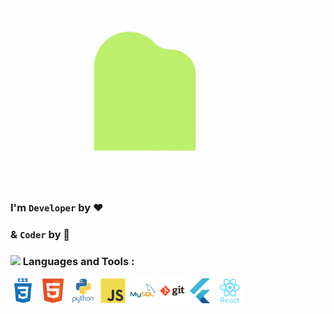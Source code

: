 <!--This code is developed by smalakar-->
<div>
    <a href="https://github.com/smalakargh"><img src="https://raw.githubusercontent.com/smalakargh/development/refs/heads/main/ReadmeGitDynamic.gif"></a>
<!--This code is developed by smalakar-->
</div>

### I'm `Developer` by ♥️
### & `Coder` by 🧠
<!--This code is developed by smalakar-->

### <img src="https://media.giphy.com/media/QssGEmpkyEOhBCb7e1/giphy.gif?cid=790b7611a4xte3i8it78su2d0oveutnupuqibk4gvp20bt2g&ep=v1_stickers_search&rid=giphy.gif&ct=s" width="14"/> Languages and Tools :
<div>
<!--This code is developed by smalakar-->
  <img src="https://github.com/devicons/devicon/blob/master/icons/css3/css3-plain-wordmark.svg"  title="CSS3" alt="CSS" width="40" height="40"/>&nbsp;
  <img src="https://github.com/devicons/devicon/blob/master/icons/html5/html5-original.svg" title="HTML5" alt="HTML" width="40" height="40"/>&nbsp;
  <img src="https://raw.githubusercontent.com/devicons/devicon/ca28c779441053191ff11710fe24a9e6c23690d6/icons/python/python-original-wordmark.svg" title="Python" alt="Python" width="40" height="40"/>&nbsp;
  <img src="https://github.com/devicons/devicon/blob/master/icons/javascript/javascript-original.svg" title="JavaScript" alt="JavaScript" width="40" height="40"/>&nbsp;
  <img src="https://github.com/devicons/devicon/blob/master/icons/mysql/mysql-original-wordmark.svg" title="MySQL"  alt="MySQL" width="40" height="40"/>&nbsp;
  <img src="https://github.com/devicons/devicon/blob/master/icons/git/git-original-wordmark.svg" title="Git" **alt="Git" width="40" height="40"/>
  <img src="https://github.com/devicons/devicon/blob/master/icons/flutter/flutter-original.svg" title="Flutter" alt="Flutter" width="40" height="40"/>&nbsp;
  <img src="https://github.com/devicons/devicon/blob/master/icons/react/react-original-wordmark.svg" title="React" alt="React" width="40" height="40"/>&nbsp;
</div>

<!--This code is developed by smalakar-->
